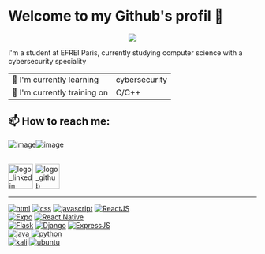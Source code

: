 # Welcome to my Github's profil 👋
<p align="center">
  <image src="./zukukato.gif" />
</p>


<p>I'm a student at EFREI Paris, currently studying computer science with a cybersecurity speciality</p>
<table>
  <tr> <td>🌱 I'm currently learning</td> <td>cybersecurity</td> </tr>
  <tr> <td>📘 I'm currently training on</td> <td>C/C++</td> </tr>
</table>

<!--
**DONGVK/DONGVK** is a ✨ _special_ ✨ repository because its `README.md` (this file) appears on your GitHub profile.

Here are some ideas to get you started:

- 🔭 I’m currently working on ...
- 🌱 I’m currently learning ...
- 👯 I’m looking to collaborate on ...
- 🤔 I’m looking for help with ...
- 💬 Ask me about ...
- 📫 How to reach me: ...
- 😄 Pronouns: ...
- ⚡ Fun fact: ...
-->

## 📫 How to reach me:
<!-- <a href="mailto:pro.dongvk@gmail.com" target="_blank" rel="noreferrer"> -->
<a href="mailto:pro.dongvk@gmail.com" target="_blank" rel="noreferrer">![image](https://img.shields.io/badge/-D14836?style=flat-square&logo=gmail&logoColor=white)![image](https://img.shields.io/badge/-pro.dongvk%40gmail.com-grey?style=flat-square)</a>
<br/>
</br>

[<image src="./linkedin_logo.png" style="height: 50px; width: 50px;" alt="logo_linkedin"/>](https://www.linkedin.com/in/viet-khoi-jean-dong)
[<image src="./github_logo.png" style="height: 50px; width: 50px;" alt="logo_github"/>](https://github.com/DONGVK)

--------
[<image src="https://img.shields.io/badge/HTML5-E34F26?style=for-the-badge&logo=html5&logoColor=white" alt="html" />](https://github.com/DONGVK)
[<image src="https://img.shields.io/badge/CSS3-1572B6?style=for-the-badge&logo=css3&logoColor=white" alt="css" />](https://github.com/DONGVK)
[<image src="https://img.shields.io/badge/JavaScript-323330?style=for-the-badge&logo=javascript&logoColor=F7DF1E" alt="javascript" />](https://github.com/DONGVK)
[<image src="https://img.shields.io/badge/ReactJS-20232A?style=for-the-badge&logo=react&logoColor=61DAFB" alt="ReactJS" />](https://github.com/DONGVK)
<br/>
[<image src="https://img.shields.io/badge/Expo-1B1F23?style=for-the-badge&logo=expo&logoColor=white" alt="Expo" />](https://expo.dev/)
[<image src="https://img.shields.io/badge/React_Native-20232A?style=for-the-badge&logo=react&logoColor=61DAFB" alt="React Native" />](https://reactnative.dev/)
<br/>
[<image src="https://img.shields.io/badge/Flask-000000?style=for-the-badge&logo=flask&logoColor=white" alt="Flask" />](https://flask.palletsprojects.com/)
[<image src="https://img.shields.io/badge/Django_REST_Framework-092E20?style=for-the-badge&logo=django&logoColor=green" alt="Django" />](https://www.django-rest-framework.org/)
[<image src="https://img.shields.io/badge/Express.js-000000?style=for-the-badge&logo=express&logoColor=white" alt="ExpressJS" />](https://expressjs.com/)
<br/>
[<image src="https://img.shields.io/badge/Java-ED8B00?style=for-the-badge&logo=java&logoColor=white" alt="java" />](https://www.java.com/fr/)
[<image src="https://img.shields.io/badge/Python-FFD43B?style=for-the-badge&logo=python&logoColor=blue" alt="python" />](https://www.python.org/)
<br/>
[<image src="https://img.shields.io/badge/Kali_Linux-557C94?style=for-the-badge&logo=kali-linux&logoColor=white" alt="kali" />](https://www.kali.org/)
[<image src="https://img.shields.io/badge/Ubuntu-E95420?style=for-the-badge&logo=ubuntu&logoColor=white" alt="ubuntu" />](https://ubuntu.com/)


